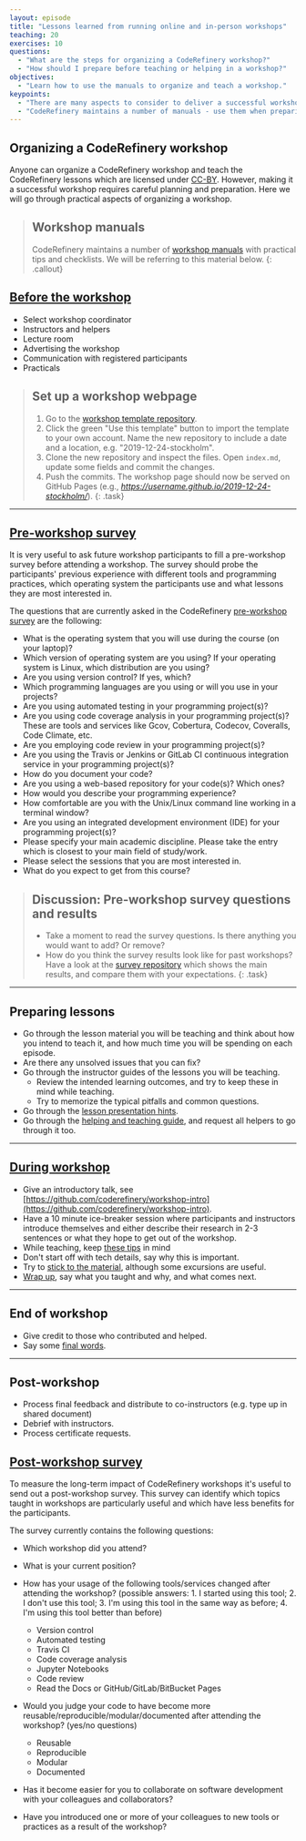 ```yaml
---
layout: episode
title: "Lessons learned from running online and in-person workshops"
teaching: 20
exercises: 10
questions:
  - "What are the steps for organizing a CodeRefinery workshop?"
  - "How should I prepare before teaching or helping in a workshop?"
objectives:
  - "Learn how to use the manuals to organize and teach a workshop."
keypoints:
  - "There are many aspects to consider to deliver a successful workshop."
  - "CodeRefinery maintains a number of manuals - use them when preparing a workshop."
---
```


## Organizing a CodeRefinery workshop

Anyone can organize a CodeRefinery workshop and teach the CodeRefinery lessons which are
licensed under [CC-BY](https://creativecommons.org/licenses/by/4.0/).
However, making it a successful workshop requires careful planning and preparation. Here we will go
through practical aspects of organizing a workshop.

> ## Workshop manuals
> CodeRefinery maintains a number of [workshop manuals](https://github.com/coderefinery/manuals/)
> with practical tips and checklists. We will be referring to this material below.
{: .callout}

## [Before the workshop](https://github.com/coderefinery/manuals/blob/master/workshop-administration.md#before-the-workshop)

- Select workshop coordinator
- Instructors and helpers
- Lecture room
- Advertising the workshop
- Communication with registered participants
- Practicals

> ## Set up a workshop webpage
>
> 1. Go to the [workshop template repository](https://github.com/coderefinery/template-workshop-webpage).
> 2. Click the green "Use this template" button to import the template to your own account.
>    Name the new repository to include a date and a location, e.g. "2019-12-24-stockholm".
> 3. Clone the new repository and inspect the files. Open `index.md`, update some fields and commit the changes.
> 4. Push the commits. The workshop page should now be served on GitHub Pages
>    (e.g., *https://username.github.io/2019-12-24-stockholm/*).
{: .task}

---

## [Pre-workshop survey](https://github.com/coderefinery/pre-workshop-survey)

It is very useful to ask future workshop participants to fill a pre-workshop survey before
attending a workshop. The survey should probe the participants' previous experience
with different tools and programming practices, which operating system the participants use
and what lessons they are most interested in.

The questions that are currently asked in the CodeRefinery
[pre-workshop survey](https://github.com/coderefinery/pre-workshop-survey)
are the following:
- What is the operating system that you will use during the course (on your laptop)?
- Which version of operating system are you using? If your operating system is Linux, which distribution are you using?
- Are you using version control? If yes, which?
- Which programming languages are you using or will you use in your projects?
- Are you using automated testing in your programming project(s)?
- Are you using code coverage analysis in your programming project(s)? These are tools and services like Gcov, Cobertura, Codecov, Coveralls, Code Climate, etc.
- Are you employing code review in your programming project(s)?
- Are you using the Travis or Jenkins or GitLab CI continuous integration service in your programming project(s)?
- How do you document your code?
- Are you using a web-based repository for your code(s)? Which ones?
- How would you describe your programming experience?
- How comfortable are you with the Unix/Linux command line working in a terminal window?
- Are you using an integrated development environment (IDE) for your programming project(s)?
- Please specify your main academic discipline. Please take the entry which is closest to your main field of study/work.
- Please select the sessions that you are most interested in.
- What do you expect to get from this course?

> ## Discussion: Pre-workshop survey questions and results
>
> - Take a moment to read the survey questions. Is there anything you would want to add? Or remove?
> - How do you think the survey results look like for past workshops? Have a look at the
>   [survey repository](https://github.com/coderefinery/pre-workshop-survey) which shows the
>   main results, and compare them with your expectations.
{: .task}

---

## Preparing lessons

- Go through the lesson material you will be teaching and think about how you
  intend to teach it, and how much time you will be spending on each episode.
- Are there any unsolved issues that you can fix?
- Go through the instructor guides of the lessons you will be teaching.
  - Review the intended learning outcomes, and try to keep these in mind while teaching.
  - Try to memorize the typical pitfalls and common questions.
- Go through the [lesson presentation hints](https://github.com/coderefinery/manuals/blob/master/presenting.md).
- Go through the [helping and teaching guide](https://github.com/coderefinery/manuals/blob/master/helping-and-teaching.md),
  and request all helpers to go through it too.

---

## [During workshop](https://github.com/coderefinery/manuals/blob/master/workshop-administration.md#during-workshop)

- Give an introductory talk, see [https://github.com/coderefinery/workshop-intro](https://github.com/coderefinery/workshop-intro).
- Have a 10 minute ice-breaker session where participants and instructors introduce themselves
  and either describe their research in 2-3 sentences or what they hope to get out of the workshop.
- While teaching, keep [these tips](https://github.com/coderefinery/manuals/blob/master/workshop-administration.md#during-workshop) in mind
- Don't start off with tech details, say why this is important.
- Try to [stick to the material](https://github.com/coderefinery/manuals/blob/master/presenting.md#try-to-stick-to-the-material),
  although some excursions are useful.
- [Wrap up](https://github.com/coderefinery/manuals/blob/master/presenting.md#wrap-up),
  say what you taught and why, and what comes next.

---

## End of workshop

- Give credit to those who contributed and helped.
- Say some [final words](https://github.com/coderefinery/workshop-outro).

---

## Post-workshop

- Process final feedback and distribute to co-instructors (e.g. type up in shared document)
- Debrief with instructors.
- Process certificate requests.

## [Post-workshop survey](https://github.com/coderefinery/post-workshop-survey)

To measure the long-term impact of CodeRefinery workshops it's useful to send out a
post-workshop survey. This survey can identify which topics taught in workshops are
particularly useful and which have less benefits for the participants.

The survey currently contains the following questions:

- Which workshop did you attend?
- What is your current position?
- How has your usage of the following tools/services changed after attending the workshop? (possible answers: 1. I started using this tool; 2. I don't use this tool; 3. I'm using this tool in the same way as before; 4. I'm using this tool better than before)
  - Version control
  - Automated testing
  - Travis CI
  - Code coverage analysis
  - Jupyter Notebooks
  - Code review
  - Read the Docs or GitHub/GitLab/BitBucket Pages

- Would you judge your code to have become more reusable/reproducible/modular/documented after attending the workshop? (yes/no questions)
  - Reusable
  - Reproducible
  - Modular
  - Documented
- Has it become easier for you to collaborate on software development with your colleagues and collaborators?
- Have you introduced one or more of your colleagues to new tools or practices as a result of the workshop?


